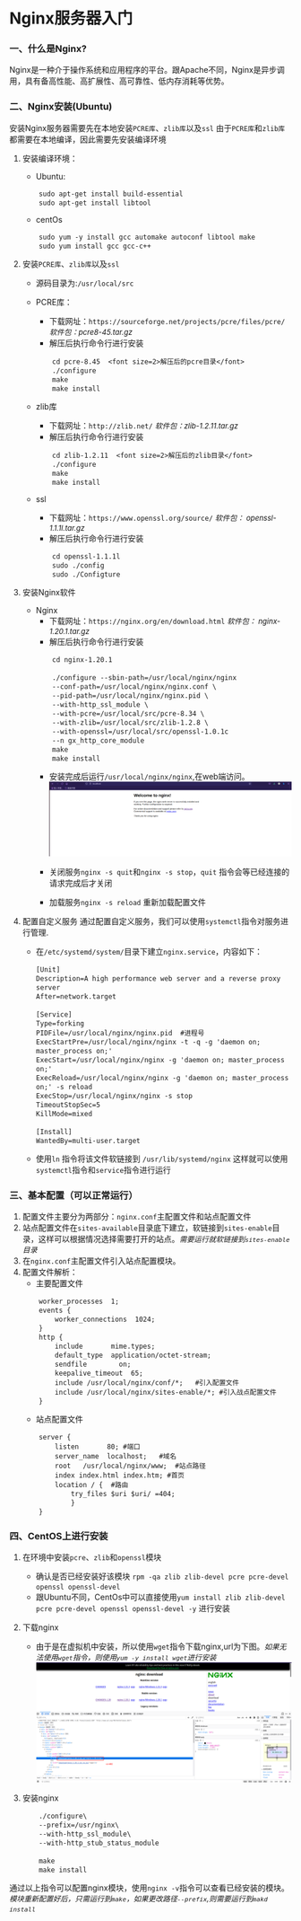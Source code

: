 # Nginx服务器入门

### 一、什么是Nginx?
Nginx是一种介于操作系统和应用程序的平台。跟Apache不同，Nginx是异步调用，具有备高性能、高扩展性、高可靠性、低内存消耗等优势。

### 二、Nginx安装(Ubuntu)
安装Nginx服务器需要先在本地安装`PCRE库`、`zlib库`以及`ssl`
由于`PCRE库`和`zlib库`都需要在本地编译，因此需要先安装编译环境
1. 安装编译环境：
    - Ubuntu:
    ```
        sudo apt-get install build-essential
        sudo apt-get install libtool
    ```
    - centOs
    ```
        sudo yum -y install gcc automake autoconf libtool make
        sudo yum install gcc gcc-c++
    ```
2. 安装`PCRE库`、`zlib库`以及`ssl`
    - 源码目录为:`/usr/local/src`
    - PCRE库：
        - 下载网址：`https://sourceforge.net/projects/pcre/files/pcre/` *<font size=2>软件包：pcre8-45.tar.gz</font>*
        - 解压后执行命令行进行安装
        ```
            cd pcre-8.45  <font size=2>解压后的pcre目录</font>
            ./configure
            make
            make install
        ```
    - zlib库
        - 下载网址：`http://zlib.net/`  *<font size=2>软件包：zlib-1.2.11.tar.gz</font>*
        - 解压后执行命令行进行安装
        ```
            cd zlib-1.2.11  <font size=2>解压后的zlib目录</font>
            ./configure
            make
            make install
        ```
    
    - ssl
        - 下载网址：`https://www.openssl.org/source/` *<font size=2>软件包： openssl-1.1.1l.tar.gz </font>*
        - 解压后执行命令行进行安装
        ```
            cd openssl-1.1.1l
            sudo ./config
            sudo ./Configture

        ```
3. 安装Nginx软件
    - Nginx
        - 下载网址：`https://nginx.org/en/download.html` *<font size=2>软件包： nginx-1.20.1.tar.gz </font>*
        - 解压后执行命令行进行安装
        ```
            cd nginx-1.20.1

            ./configure --sbin-path=/usr/local/nginx/nginx 
            --conf-path=/usr/local/nginx/nginx.conf \  
            --pid-path=/usr/local/nginx/nginx.pid \
            --with-http_ssl_module \  
            --with-pcre=/usr/local/src/pcre-8.34 \ 
            --with-zlib=/usr/local/src/zlib-1.2.8 \
            --with-openssl=/usr/local/src/openssl-1.0.1c 
            --n gx_http_core_module  
            make
            make install
        ```
        - 安装完成后运行`/usr/local/nginx/nginx`,在web端访问。
        ![avatar](/中间件/Nginx/安装成功.png)

        - 关闭服务`nginx -s quit`和`nginx -s stop`，`quit` 指令会等已经连接的请求完成后才关闭   
        - 加载服务`nginx -s reload` 重新加载配置文件

4. 配置自定义服务
通过配置自定义服务，我们可以使用`systemctl`指令对服务进行管理.
    - 在`/etc/systemd/system/`目录下建立`nginx.service`，内容如下： 
        ```
        [Unit]
        Description=A high performance web server and a reverse proxy server
        After=network.target

        [Service]
        Type=forking
        PIDFile=/usr/local/nginx/nginx.pid  #进程号
        ExecStartPre=/usr/local/nginx/nginx -t -q -g 'daemon on; master_process on;' 
        ExecStart=/usr/local/nginx/nginx -g 'daemon on; master_process on;' 
        ExecReload=/usr/local/nginx/nginx -g 'daemon on; master_process on;' -s reload
        ExecStop=/usr/local/nginx/nginx -s stop 
        TimeoutStopSec=5
        KillMode=mixed

        [Install]
        WantedBy=multi-user.target
        ```
    - 使用`ln` 指令将该文件软链接到 `/usr/lib/systemd/nginx`
这样就可以使用`systemctl`指令和`service`指令进行运行


### 三、基本配置（可以正常运行）
1. 配置文件主要分为两部分：`nginx.conf`主配置文件和站点配置文件
2. 站点配置文件在`sites-available`目录底下建立，软链接到`sites-enable`目录，这样可以根据情况选择需要打开的站点。*<font size=2>需要运行就软链接到`sites-enable`目录</font>*
3. 在`nginx.conf`主配置文件引入站点配置模块。
4. 配置文件解析：
    - 主要配置文件
    ```
        worker_processes  1;
        events {
            worker_connections  1024;
        }
        http {
            include       mime.types;
            default_type  application/octet-stream;
            sendfile        on;
            keepalive_timeout  65;
            include /usr/local/nginx/conf/*;   #引入配置文件
            include /usr/local/nginx/sites-enable/*; #引入战点配置文件
        }

    ```
    - 站点配置文件
    ```
        server {
            listen       80; #端口
            server_name  localhost;   #域名
            root   /usr/local/nginx/www;  #站点路径
            index index.html index.htm; #首页
            location / {  #路由
                try_files $uri $uri/ =404;
                }
        } 
    ```

### 四、CentOS上进行安装
1. 在环境中安装`pcre`、`zlib`和`openssl`模块
    - 确认是否已经安装好该模块 `rpm -qa zlib zlib-devel pcre pcre-devel openssl openssl-devel`
    - 跟Ubuntu不同，CentOs中可以直接使用`yum install zlib zlib-devel pcre pcre-devel openssl openssl-devel -y` 进行安装 

2. 下载nginx
    - 由于是在虚拟机中安装，所以使用`wget`指令下载nginx,url为下图。*<font size=2>如果无法使用`wget`指令，则使用`yum -y install wget`进行安装</font>*
     ![avatar](/中间件/Nginx/nginx.png)

3. 安装nginx
    ```
        ./configure\ 
        --prefix=/usr/nginx\ 
        --with-http_ssl_module\ 
        --with-http_stub_status_module

        make
        make install
    ```
通过以上指令可以配置nginx模块，使用`nginx -v`指令可以查看已经安装的模块。
*<font size=2>模块重新配置好后，只需运行到`make`，如果更改路径`--prefix`,则需要运行到`makd install`</font>*
